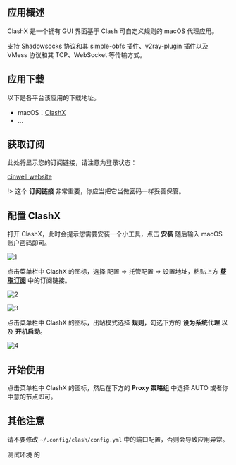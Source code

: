 ## 应用概述

ClashX 是一个拥有 GUI 界面基于 Clash 可自定义规则的 macOS 代理应用。

支持 Shadowsocks 协议和其 simple-obfs 插件、v2ray-plugin 插件以及 VMess 协议和其 TCP、WebSocket 等传输方式。

## 应用下载

以下是各平台该应用的下载地址。

- macOS：[ClashX](https://github.com/yichengchen/clashX/releases)
- ...

## 获取订阅

此处将显示您的订阅链接，请注意为登录状态：

[cinwell website](/sublink?type=clash ':include :type=markdown')

!> 这个 **订阅链接** 非常重要，你应当把它当做密码一样妥善保管。

## 配置 ClashX

打开 ClashX，此时会提示您需要安装一个小工具，点击 **安装** 随后输入 macOS 账户密码即可。

![1](https://i.loli.net/2019/02/12/5c624d9f8a0cc.png ':size=400')

点击菜单栏中 ClashX 的图标，选择 配置 => 托管配置 => 设置地址，粘贴上方 **[获取订阅](#获取订阅)** 中的订阅链接。

![2](https://i.loli.net/2019/02/12/5c624f10ac02e.png ':size=400')

![3](https://i.loli.net/2019/02/12/5c624f85dd92b.png ':size=400')

点击菜单栏中 ClashX 的图标，出站模式选择 **规则**，勾选下方的 **设为系统代理** 以及 **开机启动**。

![4](https://i.loli.net/2019/02/12/5c625043035e2.png ':size=200')

## 开始使用

点击菜单栏中 ClashX 的图标，然后在下方的 **Proxy 策略组** 中选择 AUTO 或者你中意的节点即可。

## 其他注意

请不要修改 `~/.config/clash/config.yml` 中的端口配置，否则会导致应用异常。


测试环境
的

